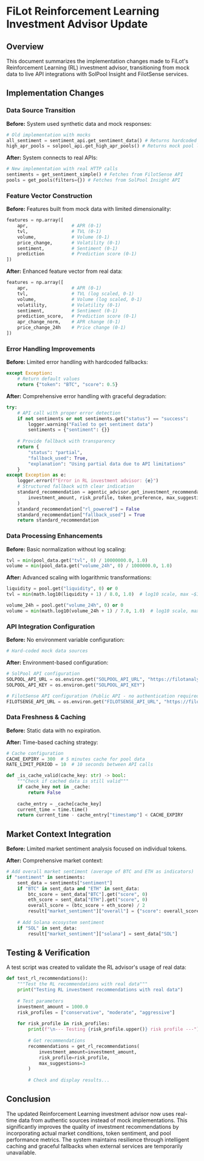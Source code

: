 # FiLot Reinforcement Learning Investment Advisor Update

## Overview

This document summarizes the implementation changes made to FiLot's Reinforcement Learning (RL) investment advisor, transitioning from mock data to live API integrations with SolPool Insight and FilotSense services.

## Implementation Changes

### Data Source Transition

**Before:** System used synthetic data and mock responses:
```python
# Old implementation with mocks
all_sentiment = sentiment_api.get_sentiment_data() # Returns hardcoded data
high_apr_pools = solpool_api.get_high_apr_pools() # Returns mock pool list
```

**After:** System connects to real APIs:
```python
# New implementation with real HTTP calls
sentiments = get_sentiment_simple() # Fetches from FilotSense API
pools = get_pools(filters={}) # Fetches from SolPool Insight API
```

### Feature Vector Construction

**Before:** Features built from mock data with limited dimensionality:
```python
features = np.array([
    apr,                # APR (0-1)
    tvl,                # TVL (0-1)
    volume,             # Volume (0-1)
    price_change,       # Volatility (0-1)
    sentiment,          # Sentiment (0-1)
    prediction          # Prediction score (0-1)
])
```

**After:** Enhanced feature vector from real data:
```python
features = np.array([
    apr,                # APR (0-1)
    tvl,                # TVL (log scaled, 0-1)
    volume,             # Volume (log scaled, 0-1)
    volatility,         # Volatility (0-1)
    sentiment,          # Sentiment (0-1)
    prediction_score,   # Prediction score (0-1)
    apr_change_norm,    # APR change (0-1)
    price_change_24h    # Price change (0-1)
])
```

### Error Handling Improvements

**Before:** Limited error handling with hardcoded fallbacks:
```python
except Exception:
    # Return default values
    return {"token": "BTC", "score": 0.5}
```

**After:** Comprehensive error handling with graceful degradation:
```python
try:
    # API call with proper error detection
    if not sentiments or not sentiments.get("status") == "success":
        logger.warning("Failed to get sentiment data")
        sentiments = {"sentiment": {}}
        
    # Provide fallback with transparency
    return {
        "status": "partial",
        "fallback_used": True,
        "explanation": "Using partial data due to API limitations"
    }
except Exception as e:
    logger.error(f"Error in RL investment advisor: {e}")
    # Structured fallback with clear indication
    standard_recommendation = agentic_advisor.get_investment_recommendation(
        investment_amount, risk_profile, token_preference, max_suggestions
    )
    standard_recommendation["rl_powered"] = False
    standard_recommendation["fallback_used"] = True
    return standard_recommendation
```

### Data Processing Enhancements

**Before:** Basic normalization without log scaling:
```python
tvl = min(pool_data.get("tvl", 0) / 10000000.0, 1.0)
volume = min(pool_data.get("volume_24h", 0) / 1000000.0, 1.0)
```

**After:** Advanced scaling with logarithmic transformations:
```python
liquidity = pool.get("liquidity", 0) or 0
tvl = min(math.log10(liquidity + 1) / 8.0, 1.0)  # log10 scale, max ~$100M

volume_24h = pool.get("volume_24h", 0) or 0
volume = min(math.log10(volume_24h + 1) / 7.0, 1.0)  # log10 scale, max ~$10M
```

### API Integration Configuration

**Before:** No environment variable configuration:
```python
# Hard-coded mock data sources
```

**After:** Environment-based configuration:
```python
# SolPool API configuration
SOLPOOL_API_URL = os.environ.get("SOLPOOL_API_URL", "https://filotanalytics.replit.app/API")
SOLPOOL_API_KEY = os.environ.get("SOLPOOL_API_KEY")

# FilotSense API configuration (Public API - no authentication required)
FILOTSENSE_API_URL = os.environ.get("FILOTSENSE_API_URL", "https://filotsense.replit.app/api")
```

### Data Freshness & Caching

**Before:** Static data with no expiration.

**After:** Time-based caching strategy:
```python
# Cache configuration
CACHE_EXPIRY = 300  # 5 minutes cache for pool data
RATE_LIMIT_PERIOD = 10  # 10 seconds between API calls

def _is_cache_valid(cache_key: str) -> bool:
    """Check if cached data is still valid"""
    if cache_key not in _cache:
        return False
        
    cache_entry = _cache[cache_key]
    current_time = time.time()
    return current_time - cache_entry["timestamp"] < CACHE_EXPIRY
```

## Market Context Integration

**Before:** Limited market sentiment analysis focused on individual tokens.

**After:** Comprehensive market context:
```python
# Add overall market sentiment (average of BTC and ETH as indicators)
if "sentiment" in sentiments:
    sent_data = sentiments["sentiment"]
    if "BTC" in sent_data and "ETH" in sent_data:
        btc_score = sent_data["BTC"].get("score", 0)
        eth_score = sent_data["ETH"].get("score", 0)
        overall_score = (btc_score + eth_score) / 2
        result["market_sentiment"]["overall"] = {"score": overall_score}
    
    # Add Solana ecosystem sentiment
    if "SOL" in sent_data:
        result["market_sentiment"]["solana"] = sent_data["SOL"]
```

## Testing & Verification

A test script was created to validate the RL advisor's usage of real data:

```python
def test_rl_recommendations():
    """Test the RL recommendations with real data"""
    print("Testing RL investment recommendations with real data")
    
    # Test parameters
    investment_amount = 1000.0
    risk_profiles = ["conservative", "moderate", "aggressive"]
    
    for risk_profile in risk_profiles:
        print(f"\n--- Testing {risk_profile.upper()} risk profile ---")
        
        # Get recommendations
        recommendations = get_rl_recommendations(
            investment_amount=investment_amount,
            risk_profile=risk_profile,
            max_suggestions=3
        )
        
        # Check and display results...
```

## Conclusion

The updated Reinforcement Learning investment advisor now uses real-time data from authentic sources instead of mock implementations. This significantly improves the quality of investment recommendations by incorporating actual market conditions, token sentiment, and pool performance metrics. The system maintains resilience through intelligent caching and graceful fallbacks when external services are temporarily unavailable.